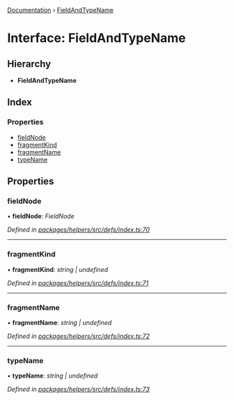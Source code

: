 [Documentation](../README.md) › [FieldAndTypeName](fieldandtypename.md)

# Interface: FieldAndTypeName

## Hierarchy

* **FieldAndTypeName**

## Index

### Properties

* [fieldNode](fieldandtypename.md#fieldnode)
* [fragmentKind](fieldandtypename.md#fragmentkind)
* [fragmentName](fieldandtypename.md#fragmentname)
* [typeName](fieldandtypename.md#typename)

## Properties

###  fieldNode

• **fieldNode**: *FieldNode*

*Defined in [packages/helpers/src/defs/index.ts:70](https://github.com/badbatch/graphql-box/blob/1f1e01d3/packages/helpers/src/defs/index.ts#L70)*

___

###  fragmentKind

• **fragmentKind**: *string | undefined*

*Defined in [packages/helpers/src/defs/index.ts:71](https://github.com/badbatch/graphql-box/blob/1f1e01d3/packages/helpers/src/defs/index.ts#L71)*

___

###  fragmentName

• **fragmentName**: *string | undefined*

*Defined in [packages/helpers/src/defs/index.ts:72](https://github.com/badbatch/graphql-box/blob/1f1e01d3/packages/helpers/src/defs/index.ts#L72)*

___

###  typeName

• **typeName**: *string | undefined*

*Defined in [packages/helpers/src/defs/index.ts:73](https://github.com/badbatch/graphql-box/blob/1f1e01d3/packages/helpers/src/defs/index.ts#L73)*
